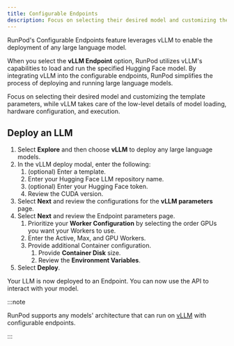 ```yaml
---
title: Configurable Endpoints
description: Focus on selecting their desired model and customizing the template parameters, while vLLM takes care of the low-level details of model loading, hardware configuration, and execution.
---
```


RunPod's Configurable Endpoints feature leverages vLLM to enable the deployment of any large language model.

When you select the **vLLM Endpoint** option, RunPod utilizes vLLM's capabilities to load and run the specified Hugging Face model.
By integrating vLLM into the configurable endpoints, RunPod simplifies the process of deploying and running large language models.

Focus on selecting their desired model and customizing the template parameters, while vLLM takes care of the low-level details of model loading, hardware configuration, and execution.

## Deploy an LLM

1. Select **Explore** and then choose **vLLM** to deploy any large language models.
2. In the vLLM deploy modal, enter the following:
   1. (optional) Enter a template.
   2. Enter your Hugging Face LLM repository name.
   3. (optional) Enter your Hugging Face token.
   4. Review the CUDA version.
3. Select **Next** and review the configurations for the **vLLM parameters** page.
4. Select **Next** and review the Endpoint parameters page.
   1. Prioritize your **Worker Configuration** by selecting the order GPUs you want your Workers to use.
   2. Enter the Active, Max, and GPU Workers.
   3. Provide additional Container configuration.
      1. Provide **Container Disk** size.
      2. Review the **Environment Variables**.
5. Select **Deploy**.


Your LLM is now deployed to an Endpoint.
You can now use the API to interact with your model.

:::note

RunPod supports any models' architecture that can run on [vLLM](https://github.com/vllm-project/vllm) with configurable endpoints.

:::